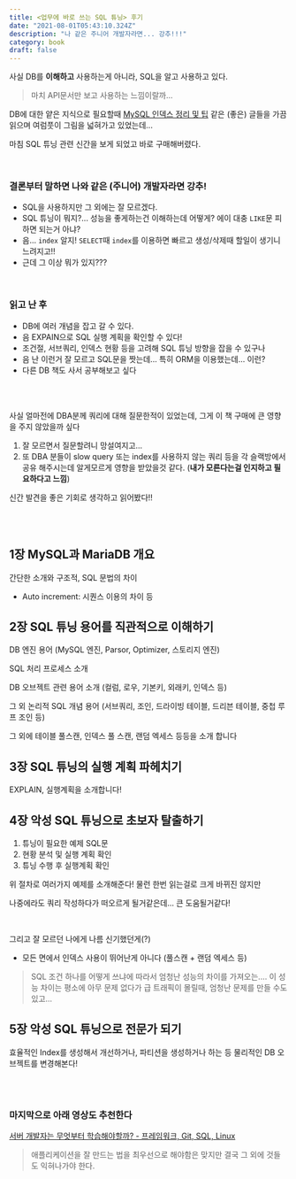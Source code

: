 ```yaml
---
title: <업무에 바로 쓰는 SQL 튜닝> 후기
date: "2021-08-01T05:43:10.324Z"
description: "나 같은 주니어 개발자라면... 강추!!!"
category: book
draft: false
---
```


사실 DB를 **이해하고** 사용하는게 아니라, SQL을 알고 사용하고 있다.

> 마치 API문서만 보고 사용하는 느낌이랄까...

DB에 대한 얕은 지식으로 필요할때 [MySQL 인덱스 정리 및 팁](https://jojoldu.tistory.com/243?category=761883) 같은 (좋은) 글들을 가끔 읽으며 여럼풋이 그림을 넓혀가고 있었는데... 

마침 SQL 튜닝 관련 신간을 보게 되었고 바로 구매해버렸다.

<br>

### 결론부터 말하면 나와 같은 (주니어) 개발자라면 강추!

- SQL을 사용하지만 그 외에는 잘 모르겠다.
- SQL 튜닝이 뭐지?... 성능을 좋게하는건 이해하는데 어떻게? 에이 대충 `LIKE`문 피하면 되는거 아냐?
- 음... `index` 알지! `SELECT`때 `index`를 이용하면 빠르고 생성/삭제때 할일이 생기니 느려지고!!
- 근데 그 이상 뭐가 있지???

<br>

### 읽고 난 후

- DB에 여러 개념을 잡고 갈 수 있다.
- 음 EXPAIN으로 SQL 실행 계획을 확인할 수 있다!
- 조건절, 서브쿼리, 인덱스 현황 등을 고려해 SQL 튜닝 방향을 잡을 수 있구나
- 음 난 이런거 잘 모르고 SQL문을 짯는데... 특히 ORM을 이용했는데... 이런?
- 다른 DB 책도 사서 공부해보고 싶다

<br>
<br>

사실 얼마전에 DBA분께 쿼리에 대해 질문한적이 있었는데, 그게 이 책 구매에 큰 영향을 주지 않았을까 싶다

1. 잘 모르면서 질문할려니 망설여지고...
2. 또 DBA 분들이 slow query 또는 index를 사용하지 않는 쿼리 등을 각 슬랙방에서 공유 해주시는데 알게모르게 영향을 받았을것 같다. (**내가 모른다는걸 인지하고 필요하다고 느낌**)

신간 발견을 좋은 기회로 생각하고 읽어봤다!!

<br/>
<br/>


## 1장 MySQL과 MariaDB 개요

간단한 소개와 구조적, SQL 문법의 차이

- Auto increment: 시퀀스 이용의 차이 등

## 2장 SQL 튜닝 용어를 직관적으로 이해하기

DB 엔진 용어 (MySQL 엔진, Parsor, Optimizer, 스토리지 엔진)

SQL 처리 프로세스 소개 

DB 오브젝트 관련 용어 소개 (컬럼, 로우, 기본키, 외래키, 인덱스 등)

그 외 논리적 SQL 개념 용어 (서브쿼리, 조인, 드라이빙 테이블, 드리븐 테이블, 중첩 루프 조인 등)

그 외에 테이블 풀스캔, 인덱스 풀 스캔, 랜덤 엑세스 등등을 소개 합니다

## 3장 SQL 튜닝의 실행 계획 파헤치기

EXPLAIN, 실행계획을 소개합니다!

## 4장 악성 SQL 튜닝으로 초보자 탈출하기

1. 튜닝이 필요한 예제 SQL문
2. 현황 분석 및 실행 계획 확인
3. 튜닝 수행 후 실행계획 확인

위 절차로 여러가지 예제를 소개해준다! 물런 한번 읽는걸로 크게 바뀌진 않지만

나중에라도 쿼리 작성하다가 떠오르게 될거같은데... 큰 도움될거같다!

<br>

그리고 잘 모르던 나에게 나름 신기했던게(?)
- 모든 면에서 인덱스 사용이 뛰어난게 아니다 (풀스캔 + 랜덤 엑세스 등)

> SQL 조건 하나를 어떻게 쓰냐에 따라서 엄청난 성능의 차이를 가져오는....
> 이 성능 차이는 평소에 아무 문제 없다가 급 트래픽이 몰릴때, 엄청난 문제를 만들 수도 있고...

## 5장 악성 SQL 튜닝으로 전문가 되기

효율적인 Index를 생성해서 개선하거나, 파티션을 생성하거나 하는 등 물리적인 DB 오브젝트를 변경해본다!

<br>
<br>

### 마지막으로 아래 영상도 추천한다

[서버 개발자는 무엇부터 학습해야할까? - 프레임워크, Git, SQL, Linux](https://www.youtube.com/watch?v=JfjH-uVkzAk)

> 애플리케이션을 잘 만드는 법을 최우선으로 해야함은 맞지만 결국 그 외에 것들도 익혀나가야 한다.
